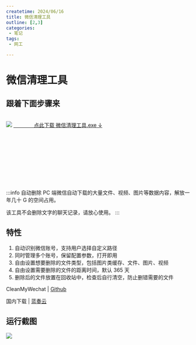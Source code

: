 ```yaml
---
createtime: 2024/06/16
title: 微信清理工具
outline: [2,3]
categories:
 - 笔记
tags:
 - 网工

---
```

# 微信清理工具

## 跟着下面步骤来

<br/>

<div style="width:320px;float:left;" >
<img src="https://camo.githubusercontent.com/8bfef4ae0a10432af13de5b60a82c5c132728aeb993d8f475f605236e3fdea73/68747470733a2f2f6d61726b646f776e2d7069632d626c61636b626f786f2e6f73732d636e2d7368616e676861692e616c6979756e63732e636f6d2f62616e6e65722e706e67"/>
<NCard>
<a href="https://wwvs.lanzouj.com/is77n0yap4dc" target="_blank">&emsp;&emsp;&emsp;&emsp;点此下载 微信清理工具.exe ↓</a>
</NCard>
</div>
<br/>
<br/>
<br/>
<br/>
<div></div>

<br/>
<br/>
<br/>
<br/>
<br/>
<br/>

:::info
自动删除 PC 端微信自动下载的大量文件、视频、图片等数据内容，解放一年几十 G 的空间占用。

该工具不会删除文字的聊天记录，请放心使用。
:::

## 特性

1. 自动识别微信账号，支持用户选择自定义路径
2. 同时管理多个账号，保留配置参数，打开即用
3. 自由设置想要删除的文件类型，包括图片类缓存、文件、图片、视频
4. 自由设置需要删除的文件的距离时间，默认 365 天
5. 删除后的文件放置在回收站中，检查后自行清空，防止删错需要的文件

CleanMyWechat | [Github](https://github.com/blackboxo/CleanMyWechat/releases)

国内下载 | [蓝奏云](https://wwvs.lanzouj.com/is77n0yap4dc)

## 运行截图


<img src="https://camo.githubusercontent.com/8e416c38e56d6637e00b2de734a34a67cd9d1146f89a829b126ccce7bd01fd96/68747470733a2f2f6d61726b646f776e2d7069632d626c61636b626f786f2e6f73732d636e2d7368616e676861692e616c6979756e63732e636f6d2f32303230303932393135313632332e6a7067"/>


<script setup>
import { NBackTop,NCard } from 'naive-ui'
</script>
